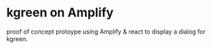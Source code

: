 # kgreen on Amplify

proof of concept protoype using Amplify & react to display a dialog for kgreen. 
